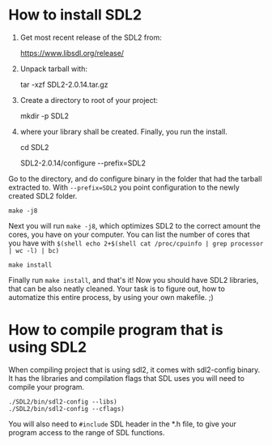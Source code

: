 # How to install SDL2

1. Get most recent release of the SDL2 from:

	https://www.libsdl.org/release/

2. Unpack tarball with:

	tar -xzf SDL2-2.0.14.tar.gz

3. Create a directory to root of your project:

	mkdir -p SDL2

4.  where your library shall be created.  Finally, you run the install.

	cd SDL2

	SDL2-2.0.14/configure --prefix=SDL2

Go to the directory, and do configure binary in the folder that had the tarball extracted to. With `--prefix=SDL2` you point configuration to the newly created SDL2 folder.

	make -j8

Next you will run `make -j8`, which optimizes SDL2 to the correct amount the cores, you have on your computer. You can list the number of cores that you have with `$(shell echo 2+$(shell cat /proc/cpuinfo | grep processor | wc -l) | bc)`

	make install

Finally run `make install`, and that's it! Now you should have SDL2 libraries, that can be also neatly cleaned. Your task is to figure out, how to automatize this entire process, by using your own makefile. ;)


# How to compile program that is using SDL2

When compiling project that is using sdl2, it comes with sdl2-config binary. It has the libraries and compilation flags that SDL uses you will need to compile your program.

	./SDL2/bin/sdl2-config --libs)
	./SDL2/bin/sdl2-config --cflags)

You will also need to `#include` SDL header in the *.h file, to give your program access to the range of SDL functions.
